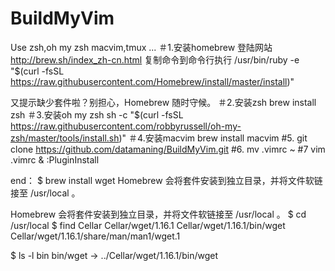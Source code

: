 # BuildMyVim
Use zsh,oh my zsh macvim,tmux ...
＃1.安装homebrew 
登陆网站 http://brew.sh/index_zh-cn.html
复制命令到命令行执行 /usr/bin/ruby -e "$(curl -fsSL https://raw.githubusercontent.com/Homebrew/install/master/install)"

又提示缺少套件啦？别担心，Homebrew 随时守候。
＃2.安装zsh 
brew install zsh
＃3.安装oh my zsh sh 
-c "$(curl -fsSL https://raw.githubusercontent.com/robbyrussell/oh-my-zsh/master/tools/install.sh)"
＃4.安装macvim 
brew install macvim
#5. git clone https://github.com/datamaning/BuildMyVim.git
#6. mv .vimrc ~
#7 vim .vimrc & :PluginInstall

end：
$ brew install wget
Homebrew 会将套件安装到独立目录，并将文件软链接至 /usr/local 。

Homebrew 会将套件安装到独立目录，并将文件软链接至 /usr/local 。
$ cd /usr/local
$ find Cellar
Cellar/wget/1.16.1
Cellar/wget/1.16.1/bin/wget
Cellar/wget/1.16.1/share/man/man1/wget.1

$ ls -l bin
bin/wget -> ../Cellar/wget/1.16.1/bin/wget
